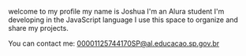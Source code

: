 welcome to my profile
my name is Joshua
I'm an Alura student
I'm developing in the JavaScript language
I use this space to organize and share my projects.

You can contact me: 00001125744170SP@al.educacao.sp.gov.br
